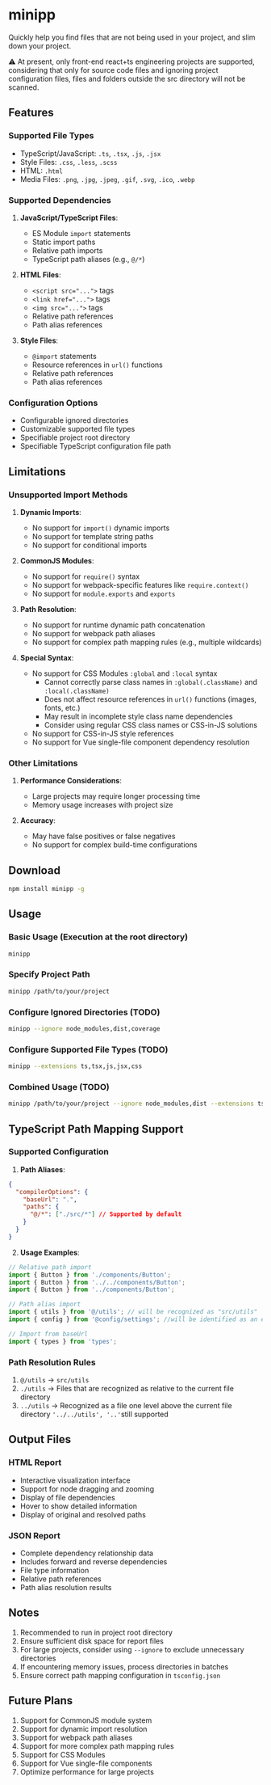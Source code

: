 # minipp

Quickly help you find files that are not being used in your project, and slim down your project.

⚠️ At present, only front-end react+ts engineering projects are supported, considering that only for source code files and ignoring project configuration files, files and folders outside the src directory will not be scanned.

## Features

### Supported File Types
- TypeScript/JavaScript: `.ts`, `.tsx`, `.js`, `.jsx`
- Style Files: `.css`, `.less`, `.scss`
- HTML: `.html`
- Media Files: `.png`, `.jpg`, `.jpeg`, `.gif`, `.svg`, `.ico`, `.webp`

### Supported Dependencies
1. **JavaScript/TypeScript Files**:
   - ES Module `import` statements
   - Static import paths
   - Relative path imports
   - TypeScript path aliases (e.g., `@/*`)

2. **HTML Files**:
   - `<script src="...">` tags
   - `<link href="...">` tags
   - `<img src="...">` tags
   - Relative path references
   - Path alias references

3. **Style Files**:
   - `@import` statements
   - Resource references in `url()` functions
   - Relative path references
   - Path alias references

### Configuration Options
- Configurable ignored directories
- Customizable supported file types
- Specifiable project root directory
- Specifiable TypeScript configuration file path

## Limitations

### Unsupported Import Methods
1. **Dynamic Imports**:
   - No support for `import()` dynamic imports
   - No support for template string paths
   - No support for conditional imports

2. **CommonJS Modules**:
   - No support for `require()` syntax
   - No support for webpack-specific features like `require.context()`
   - No support for `module.exports` and `exports`

3. **Path Resolution**:
   - No support for runtime dynamic path concatenation
   - No support for webpack path aliases
   - No support for complex path mapping rules (e.g., multiple wildcards)

4. **Special Syntax**:
   - No support for CSS Modules `:global` and `:local` syntax
      - Cannot correctly parse class names in `:global(.className)` and `:local(.className)`
      - Does not affect resource references in `url()` functions (images, fonts, etc.)
      - May result in incomplete style class name dependencies
      - Consider using regular CSS class names or CSS-in-JS solutions
   - No support for CSS-in-JS style references
   - No support for Vue single-file component dependency resolution

### Other Limitations
1. **Performance Considerations**:
   - Large projects may require longer processing time
   - Memory usage increases with project size

2. **Accuracy**:
   - May have false positives or false negatives
   - No support for complex build-time configurations

## Download
```bash
npm install minipp -g
```

## Usage

### Basic Usage (Execution at the root directory)
```bash
minipp
```

### Specify Project Path
```bash
minipp /path/to/your/project
```

### Configure Ignored Directories (TODO)
```bash
minipp --ignore node_modules,dist,coverage
```

### Configure Supported File Types (TODO)
```bash
minipp --extensions ts,tsx,js,jsx,css
```


### Combined Usage (TODO)
```bash
minipp /path/to/your/project --ignore node_modules,dist --extensions ts,tsx,js,jsx
```

## TypeScript Path Mapping Support

### Supported Configuration
1. **Path Aliases**:
```json
{
  "compilerOptions": {
    "baseUrl": ".",
    "paths": {
      "@/*": ["./src/*"] // Supported by default
    }
  }
}
```

2. **Usage Examples**:
```typescript
// Relative path import
import { Button } from './components/Button';
import { Button } from '../../components/Button';
import { Button } from '../components/Button';

// Path alias import
import { utils } from '@/utils'; // will be recognized as "src/utils"
import { config } from '@config/settings'; //will be identified as an external dependency rather than an on-premises resource

// Import from baseUrl
import { types } from 'types';
```

### Path Resolution Rules
1. `@/utils` -> `src/utils`
2. `./utils` -> Files that are recognized as relative to the current file directory
3. `../utils` -> Recognized as a file one level above the current file directory `'../../utils', '..'`still supported

## Output Files

### HTML Report
- Interactive visualization interface
- Support for node dragging and zooming
- Display of file dependencies
- Hover to show detailed information
- Display of original and resolved paths

### JSON Report
- Complete dependency relationship data
- Includes forward and reverse dependencies
- File type information
- Relative path references
- Path alias resolution results

## Notes

1. Recommended to run in project root directory
2. Ensure sufficient disk space for report files
3. For large projects, consider using `--ignore` to exclude unnecessary directories
4. If encountering memory issues, process directories in batches
5. Ensure correct path mapping configuration in `tsconfig.json`

## Future Plans

1. Support for CommonJS module system
2. Support for dynamic import resolution
3. Support for webpack path aliases
4. Support for more complex path mapping rules
5. Support for CSS Modules
6. Support for Vue single-file components
7. Optimize performance for large projects 